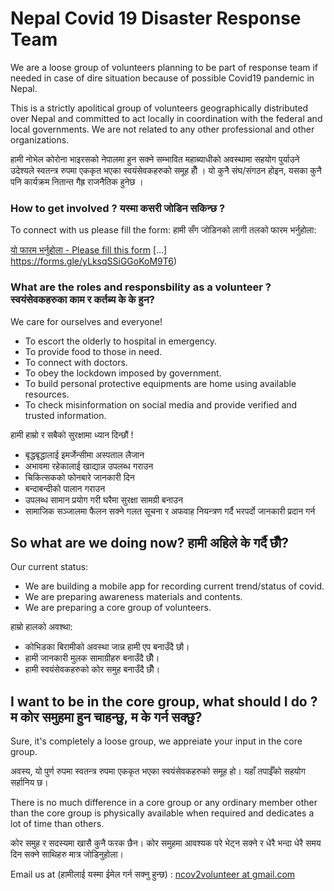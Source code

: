 # Nepal Covid 19 Disaster Response Team

We are a loose group of volunteers planning to be part of response team if needed in case of dire situation because of possible Covid19 pandemic in Nepal.

This is a strictly apolitical group of volunteers geographically distributed over Nepal and committed to act locally in coordination with the federal and local governments. We are not related to any other professional and other organizations.

हामी नोभेल कोरोना भाइरसको नेपालमा हुन सक्ने सम्भावित महाब्याधीको अवस्थामा सहयोग पुर्याउने उदेश्यले स्वतन्त्र रुपमा एककृत भएका स्वयंसेवकहरुको समूह हौँ । यो कुनै संघ/संगठन होइन, यसका कुनै पनि कार्यक्रम नितान्त गैह्र राजनैतिक हुनेछ ।

### How to get involved ? यस्मा कसरी जोडिन सकिन्छ ?
To connect with us please fill the form: 
हामी सँग जोडिनको लागी तलको फारम भर्नुहोला:

[यो फारम भर्नुहोला - Please fill this form](volunteer.healthynepal.org) [...] https://forms.gle/yLksqSSiGGoKoM9T6)


### What are the roles and responsbility as a volunteer ? स्वयंसेवकहरुका काम र कर्तब्य के के हुन?

We care for ourselves and everyone!

* To escort the olderly to hospital in emergency.
* To provide food to those in need.
* To connect with doctors.
* To obey the lockdown imposed by government.
* To build personal protective equipments are home using available resources.
* To check misinformation on social media and provide verified and trusted information. 

हामी हाम्रो र सबैको सुरक्षामा ध्यान दिन्छौं !

* बृद्धबृद्धालाई इमर्जेन्सीमा अस्पताल लैजान
* अभावमा रहेकालाई खाद्यान्न उपलब्ध गराउन 
* चिकित्सकको फोनबारे जानकारी दिन 
* बन्दाबन्दीको पालान गराउन 
* उपलब्ध सामान प्रयोग गरी घरैमा सुरक्षा सामग्री बनाउन
* सामाजिक सञ्जालमा फैलन सक्ने गलत सूचना र अफवाह नियन्त्रण गर्दै भरपर्दो जानकारी प्रदान गर्न

## So what are we doing now? हामी अहिले के गर्दै छौँ?

Our current status:

* We are building a mobile app for recording current trend/status of covid.
* We are preparing awareness materials and contents.
* We are preparing a core group of volunteers.

हाम्रो हालको अवश्था:

* कोभिडका बिरामीको अवस्था जान्न हामी एप बनाउँदै छौ।
* हामी जानकारी मुलक सामाग्रीहरु बनाउँदै छौँ।
* हामी स्वयंसेवकहरुको कोर समुह बनाउँदै छौँ।

## I want to be in the core group, what should I do ? म कोर समुहमा हुन चाहन्छु, म के गर्न सक्छु?

Sure, it's completely a loose group, we appreiate your input in the core group.

अवस्य, यो पुर्ण रुपमा स्वतन्त्र रुपमा एककृत भएका स्वयंसेवकहरुको समूह हो। यहाँ तपाईँको सहयोग सर्हानिय छ।

There is no much difference in a core group or any ordinary member other than the core group is physically available when required and dedicates a lot of time than others.

कोर समुह र सदस्यमा खासै कुनै फरक छैन। कोर समुहमा आवश्यक परे भेट्न सक्ने र धेरै भन्दा धेरै समय दिन सक्ने साथिहरु मात्र जोडिनुहोला।

Email us at (हामीलाई यस्मा ईमेल गर्न सक्नु हुन्छ) : 
[ncov2volunteer at gmail.com](ncov2volunteer@gmail.com)





